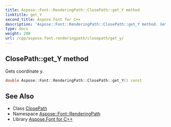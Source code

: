 ```yaml
---
title: Aspose::Font::RenderingPath::ClosePath::get_Y method
linktitle: get_Y
second_title: Aspose.Font for C++
description: 'Aspose::Font::RenderingPath::ClosePath::get_Y method. Gets coordinate y in C++.'
type: docs
weight: 200
url: /cpp/aspose.font.renderingpath/closepath/get_y/
---
```

## ClosePath::get_Y method


Gets coordinate y.

```cpp
double Aspose::Font::RenderingPath::ClosePath::get_Y() const
```

## See Also

* Class [ClosePath](../)
* Namespace [Aspose::Font::RenderingPath](../../)
* Library [Aspose.Font for C++](../../../)
